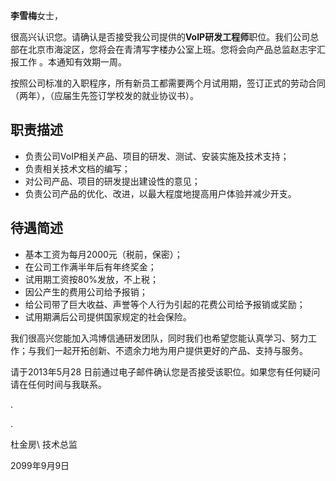 **李雪梅**女士，


很高兴认识您。请确认是否接受我公司提供的**VoIP研发工程师**职位。我们公司总部在北京市海淀区，您将会在青清写字楼办公室上班。您将会向产品总监赵志宇汇报工作 。本通知有效期一周。

按照公司标准的入职程序，所有新员工都需要两个月试用期，签订正式的劳动合同（两年），（应届生先签订学校发的就业协议书）。

## 职责描述

* 负责公司VoIP相关产品、项目的研发、测试、安装实施及技术支持；
* 负责相关技术文档的编写；
* 对公司产品、项目的研发提出建设性的意见；
* 负责公司产品的优化、改进，以最大程度地提高用户体验并减少开支。

## 待遇简述

* 基本工资为每月2000元（税前，保密）；
* 在公司工作满半年后有年终奖金；
* 试用期工资按80%发放，不上税；
* 因公产生的费用公司给予报销；
* 给公司带了巨大收益、声誉等个人行为引起的花费公司给予报销或奖励；
* 试用期满后公司提供国家规定的社会保险。

我们很高兴您能加入鸿博信通研发团队，同时我们也希望您能认真学习、努力工作；与我们一起开拓创新、不遗余力地为用户提供更好的产品、支持与服务。

请于2013年5月28 日前通过电子邮件确认您是否接受该职位。如果您有任何疑问请在任何时间与我联系。

.

.

杜金房\ 技术总监

2099年9月9日
